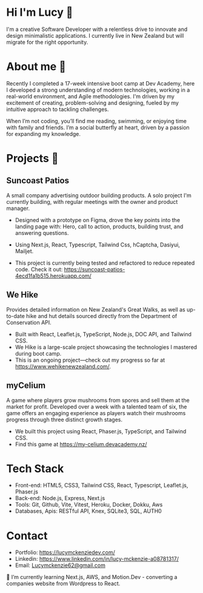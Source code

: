 # Hi I'm Lucy 👋
I'm a creative Software Developer with a relentless drive to innovate and design minimalistic applications. I currently live in New Zealand but will migrate for the right opportunity. 

# About me 🌱
Recently I completed a 17-week intensive boot camp at Dev Academy, here I developed a strong understanding of modern technologies, working in a real-world environment, and Agile methodologies. I'm driven by my excitement of creating, problem-solving and designing, fueled by my intuitive approach to tackling challenges.

When I’m not coding, you’ll find me reading, swimming, or enjoying time with family and friends. I’m a social butterfly at heart, driven by a passion for expanding my knowledge.

# Projects 🔭
## Suncoast Patios
A small company advertising outdoor building products. A solo project I'm currently building, with regular meetings with the owner and product manager.

- Designed with a prototype on Figma, drove the key points into the landing page with: Hero, call to action, products, building trust, and answering questions.
- Using Next.js, React, Typescript, Tailwind Css, hCaptcha, Dasiyui, Mailjet.

- This project is currently being tested and refactored to reduce repeated code. Check it out: https://suncoast-patios-4ecd1fa1b515.herokuapp.com/
  
## We Hike
Provides detailed information on New Zealand's Great Walks, as well as up-to-date hike and hut details sourced directly from the Department of Conservation API. 

- Built with React, Leaflet.js, TypeScript, Node.js, DOC API, and Tailwind CSS. 
- We Hike is a large-scale project showcasing the technologies I mastered during boot camp.
- This is an ongoing project—check out my progress so far at https://www.wehikenewzealand.com/.

## myCelium 
A game where players grow mushrooms from spores and sell them at the market for profit. Developed over a week with a talented team of six, the game offers an engaging experience as players watch their mushrooms progress through three distinct growth stages. 

- We built this project using React, Phaser.js, TypeScript, and Tailwind CSS.
- Find this game at https://my-celium.devacademy.nz/

# Tech Stack
- Front-end: HTML5, CSS3, Tailwind CSS, React, Typescript, Leaflet.js, Phaser.js
- Back-end: Node.js, Express, Next.js
- Tools: Git, Github, Vite, Vitest, Heroku, Docker, Dokku, Aws
- Databases, Apis: RESTful API, Knex, SQLite3, SQL, AUTH0

# Contact 
- Portfolio: https://lucymckenziedev.com/
- Linkedin: https://www.linkedin.com/in/lucy-mckenzie-a08781317/
- Email: Lucymckenzie62@gmail.com

🌱 I’m currently learning Next.js, AWS, and Motion.Dev - converting a companies website from Wordpress to React.


